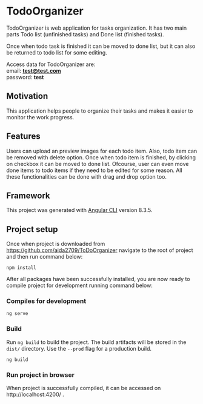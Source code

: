 # TodoOrganizer
TodoOrganizer is web application for tasks organization. It has two main parts Todo list (unfinished tasks) and Done list (finished tasks).

 Once when todo task is finished it can be moved to done list, but it can also be returned to todo list for some editing. 

Access data for TodoOrganizer are:<br>
email: <b> test@test.com</b> <br>
password: <b>test </b>

 ## Motivation
 
 This application helps people to organize their tasks and makes it easier to monitor the work progress.

 ## Features
 Users can upload an preview images for each todo item. Also, todo item can be removed with delete option. Once when todo item is finished, by clicking on checkbox it can be moved to done list. Ofcourse, user can even move done items to todo items if they need to be edited for some reason. All these functionalities can be done with drag and drop option too.


## Framework
This project was generated with [Angular CLI](https://github.com/angular/angular-cli) version 8.3.5.

## Project setup
Once when project is downloaded from https://github.com/aida2709/ToDoOrganizer navigate to the root of project and then run command below:

```
npm install
```

After all packages have been successfully installed, you are now ready to compile project for development running command below:

### Compiles for development
```
ng serve
```
### Build

Run `ng build` to build the project. The build artifacts will be stored in the `dist/` directory. Use the `--prod` flag for a production build.

```
ng build
```
### Run project in browser
When project is successfully compiled, it can be accessed on 
http://localhost:4200/ .
